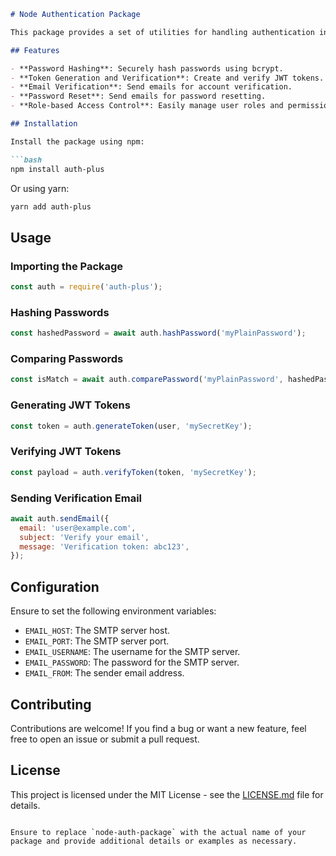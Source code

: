 ```markdown
# Node Authentication Package

This package provides a set of utilities for handling authentication in Node.js applications. It includes functionalities for password hashing, token generation and verification, as well as utilities for sending verification and password reset emails.

## Features

- **Password Hashing**: Securely hash passwords using bcrypt.
- **Token Generation and Verification**: Create and verify JWT tokens.
- **Email Verification**: Send emails for account verification.
- **Password Reset**: Send emails for password resetting.
- **Role-based Access Control**: Easily manage user roles and permissions.

## Installation

Install the package using npm:

```bash
npm install auth-plus
```

Or using yarn:

```bash
yarn add auth-plus
```

## Usage

### Importing the Package

```javascript
const auth = require('auth-plus');
```

### Hashing Passwords

```javascript
const hashedPassword = await auth.hashPassword('myPlainPassword');
```

### Comparing Passwords

```javascript
const isMatch = await auth.comparePassword('myPlainPassword', hashedPassword);
```

### Generating JWT Tokens

```javascript
const token = auth.generateToken(user, 'mySecretKey');
```

### Verifying JWT Tokens

```javascript
const payload = auth.verifyToken(token, 'mySecretKey');
```

### Sending Verification Email

```javascript
await auth.sendEmail({
  email: 'user@example.com',
  subject: 'Verify your email',
  message: 'Verification token: abc123',
});
```

## Configuration

Ensure to set the following environment variables:

- `EMAIL_HOST`: The SMTP server host.
- `EMAIL_PORT`: The SMTP server port.
- `EMAIL_USERNAME`: The username for the SMTP server.
- `EMAIL_PASSWORD`: The password for the SMTP server.
- `EMAIL_FROM`: The sender email address.

## Contributing

Contributions are welcome! If you find a bug or want a new feature, feel free to open an issue or submit a pull request.

## License

This project is licensed under the MIT License - see the [LICENSE.md](LICENSE.md) file for details.
```

Ensure to replace `node-auth-package` with the actual name of your package and provide additional details or examples as necessary.